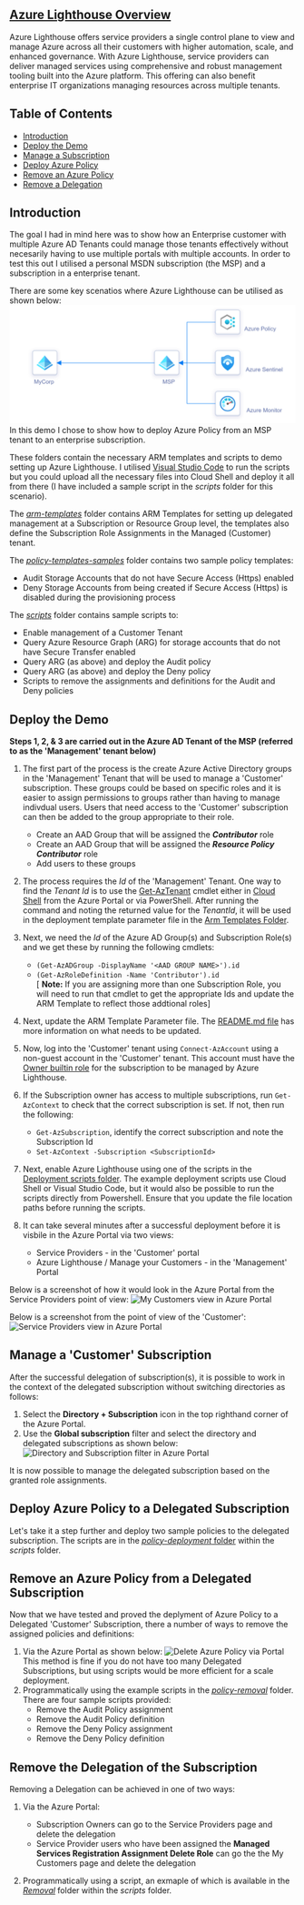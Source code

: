 ## [Azure Lighthouse Overview](https://docs.microsoft.com/en-us/azure/lighthouse/overview)

Azure Lighthouse offers service providers a single control plane to view and manage Azure across all their customers with higher automation, scale, and enhanced governance. With Azure Lighthouse, service providers can deliver managed services using comprehensive and robust management tooling built into the Azure platform. This offering can also benefit enterprise IT organizations managing resources across multiple tenants.

## Table of Contents
* [Introduction](https://github.com/paulfcollins/public-azure/tree/master/Azure-Lighthouse#introduction) 
* [Deploy the Demo](https://github.com/paulfcollins/public-azure/tree/master/Azure-Lighthouse#deploy-the-demo) 
* [Manage a Subscription](https://github.com/paulfcollins/public-azure/tree/master/Azure-Lighthouse#manage-a-customer-subscription) 
* [Deploy Azure Policy](https://github.com/paulfcollins/public-azure/tree/master/Azure-Lighthouse#deploy-azure-policy-to-a-delegated-subscription)
* [Remove an Azure Policy](https://github.com/paulfcollins/public-azure/tree/master/Azure-Lighthouse#remove-an-azure-policy-from-a-delegated-subscription)
* [Remove a Delegation](https://github.com/paulfcollins/public-azure/tree/master/Azure-Lighthouse#remove-the-delegation-of-the-subscription) 

## Introduction

The goal I had in mind here was to show how an Enterprise customer with multiple Azure AD Tenants could manage those tenants effectively without necesarily having to use multiple portals with multiple accounts. In order to test this out I utilised a personal MSDN subscription (the MSP) and a subscription in a enterprise tenant. 
  
There are some key scenatios where Azure Lighthouse can be utilised as shown below:
![Azure Lighthouse Overview](https://github.com/paulfcollins/public-azure/blob/master/Azure-Lighthouse/images/lighthouseoverview.png) 
In this demo I chose to show how to deploy Azure Policy from an MSP tenant to an enterprise subscription. 
  
These folders contain the necessary ARM templates and scripts to demo setting up Azure Lighthouse. I utilised [Visual Studio Code](https://code.visualstudio.com/) to run the scripts but you could upload all the necessary files into Cloud Shell and deploy it all from there (I have included a sample script in the _scripts_ folder for this scenario).

The [_arm-templates_](https://github.com/paulfcollins/public-azure/tree/master/Azure-Lighthouse/arm-templates) folder contains ARM Templates for setting up delegated management at a Subscription or Resource Group level, 
the templates also define the Subscription Role Assignments in the Managed (Customer) tenant.

The [_policy-templates-samples_](https://github.com/paulfcollins/public-azure/tree/master/Azure-Lighthouse/policy-template-samples) folder contains two sample policy templates:
   * Audit Storage Accounts that do not have Secure Access (Https) enabled
   * Deny Storage Accounts from being created if Secure Access (Https) is disabled during the provisioning process

The [_scripts_](https://github.com/paulfcollins/public-azure/tree/master/Azure-Lighthouse/scripts) folder contains sample scripts to:
   * Enable management of a Customer Tenant [<Link>](https://github.com/paulfcollins/public-azure/tree/master/Azure-Lighthouse/scripts/deployment)
   * Query Azure Resource Graph (ARG) for storage accounts that do not have Secure Transfer enabled [<Link>](https://github.com/paulfcollins/public-azure/tree/master/Azure-Lighthouse/scripts/policy-deployment)
   * Query ARG (as above) and deploy the Audit policy [<Link>](https://github.com/paulfcollins/public-azure/tree/master/Azure-Lighthouse/scripts/policy-deployment)
   * Query ARG (as above) and deploy the Deny policy [<Link>](https://github.com/paulfcollins/public-azure/tree/master/Azure-Lighthouse/scripts/policy-deployment)
   * Scripts to remove the assignments and definitions for the Audit and Deny policies [<Link>](https://github.com/paulfcollins/public-azure/tree/master/Azure-Lighthouse/scripts/policy-removal)

## Deploy the Demo
  
  **Steps 1, 2, & 3 are carried out in the Azure AD Tenant of the MSP (referred to as the 'Management' tenant below)**
1. The first part of the process is the create Azure Active Directory groups in the 'Management' Tenant that will be used to manage a 'Customer' subscription. These groups could be based on specific roles and it is easier to assign permissions to groups rather than having to manage indivdual users. Users that need access to the 'Customer' subscription can then be added to the group appropriate to their role.
   * Create an AAD Group that will be assigned the **_Contributor_** role
   * Create an AAD Group that will be assigned the **_Resource Policy Contributor_** role
   * Add users to these groups
  
2. The process requires the _Id_ of the 'Management' Tenant. One way to find the _Tenant Id_ is to use the [Get-AzTenant](https://docs.microsoft.com/en-us/powershell/module/az.accounts/get-aztenant?view=azps-4.3.0) cmdlet either in [Cloud Shell](https://docs.microsoft.com/en-us/azure/cloud-shell/overview) from the Azure Portal or via PowerShell. After running the command and noting the returned value for the _TenantId_, it will be used in the deployment template parameter file in the [Arm Templates Folder](https://github.com/paulfcollins/public-azure/tree/master/Azure-Lighthouse/arm-templates).
  
3. Next, we need the _Id_ of the Azure AD Group(s) and Subscription Role(s) and we get these by running the following cmdlets:
   * `(Get-AzADGroup -DisplayName '<AAD GROUP NAME>').id`
   * `(Get-AzRoleDefinition -Name 'Contributor').id`  
   [ **Note:** If you are assigning more than one Subscription Role, you will need to run that cmdlet to get the appropriate Ids and update the ARM Template to reflect those addtional roles]
  
4. Next, update the ARM Template Parameter file. The [README.md file](https://github.com/paulfcollins/public-azure/blob/master/Azure-Lighthouse/arm-templates/README.md) has more information on what needs to be updated. 
  
5. Now, log into the 'Customer' tenant using `Connect-AzAccount` using a non-guest account in the 'Customer' tenant. This account must have the [Owner builtin role](https://docs.microsoft.com/en-us/azure/role-based-access-control/built-in-roles#owner) for the subscription to be managed by Azure Lighthouse. 
  
6. If the Subscription owner has access to multiple subscriptions, run `Get-AzContext` to check that the correct subscription is set. If not, then run the following:
   * `Get-AzSubscription`, identify the correct subscription and note the Subscription Id
   * `Set-AzContext -Subscription <SubscriptionId>`
  
7. Next, enable Azure Lighthouse using one of the scripts in the [Deployment scripts folder](https://github.com/paulfcollins/public-azure/tree/master/Azure-Lighthouse/scripts/deployment). The example deployment scripts use Cloud Shell or Visual Studio Code, but it would also be possible to run the scripts directly from Powershell. Ensure that you update the file location paths before running the scripts.

8. It can take several minutes after a successful deployment before it is visbile in the Azure Portal via two views:
   * Service Providers - in the 'Customer' portal
   * Azure Lighthouse / Manage your Customers - in the 'Management' Portal
  
Below is a screenshot of how it would look in the Azure Portal from the Service Providers point of view:
![My Customers view in Azure Portal](https://github.com/paulfcollins/public-azure/blob/master/Azure-Lighthouse/images/MSPLighthouseview.png)
  
Below is a screenshot from the point of view of the 'Customer': 
![Service Providers view in Azure Portal](https://github.com/paulfcollins/public-azure/blob/master/Azure-Lighthouse/images/customerviewofmsp.png)
  
## Manage a 'Customer' Subscription
  
After the successful delegation of subscription(s), it is possible to work in the context of the delegated subscription without switching directories as follows:
1. Select the **Directory + Subscription** icon in the top righthand corner of the Azure Portal.
2. Use the **Global subscription** filter and select the directory and delegated subscriptions as shown below:
![Directory and Subscription filter in Azure Portal](https://github.com/paulfcollins/public-azure/blob/master/Azure-Lighthouse/images/subscriptionpicker.png)
  
It is now possible to manage the delegated subscription based on the granted role assignments.
  
## Deploy Azure Policy to a Delegated Subscription
  
Let's take it a step further and deploy two sample policies to the delegated subscription. The scripts are in the [_policy-deployment_ folder](https://github.com/paulfcollins/public-azure/tree/master/Azure-Lighthouse/scripts/policy-deployment) within the _scripts_ folder. 
  
## Remove an Azure Policy from a Delegated Subscription 
  
Now that we have tested and proved the deplyment of Azure Policy to a Delegated 'Customer' Subscription, there a number of ways to remove the assigned policies and definitions: 
1. Via the Azure Portal as shown below: 
![Delete Azure Policy via Portal](https://github.com/paulfcollins/public-azure/blob/master/Azure-Lighthouse/images/deletepolicyassignment1.png) 
This method is fine if you do not have too many Delegated Subscriptions, but using scripts would be more efficient for a scale deployment. 
2. Programmatically using the example scripts in the [_policy-removal_](https://github.com/paulfcollins/public-azure/tree/master/Azure-Lighthouse/scripts/policy-removal) folder. There are four sample scripts provided: 
   * Remove the Audit Policy assignment
   * Remove the Audit Policy definition
   * Remove the Deny Policy assignment
   * Remove the Deny Policy definition
  
## Remove the Delegation of the Subscription

Removing a Delegation can be achieved in one of two ways: 
1. Via the Azure Portal:
   * Subscription Owners can go to the Service Providers page and delete the delegation
   * Service Provider users who have been assigned the **Managed Services Registration Assignment Delete Role** can go the the My Customers page and delete the delegation
  
2. Programmatically using a script, an exmaple of which is available in the [_Removal_](https://github.com/paulfcollins/public-azure/tree/master/Azure-Lighthouse/scripts/removal) folder within the _scripts_ folder. 
  